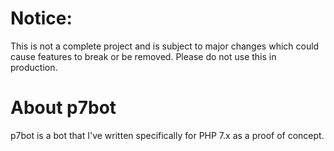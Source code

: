 # Notice:
This is not a complete project and is subject to major changes which could cause features to break or be removed.
Please do not use this in production.

# About p7bot
p7bot is a bot that I've written specifically for PHP 7.x as a proof of concept.
